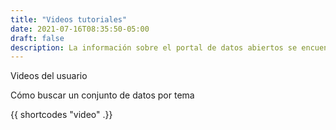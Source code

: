 ```yaml
---
title: "Videos tutoriales"
date: 2021-07-16T08:35:50-05:00
draft: false
description: La información sobre el portal de datos abiertos se encuentran en los videos tutoriales.
---
```


Videos del usuario 

Cómo buscar un conjunto de datos por tema

{{ shortcodes "video" .}}
